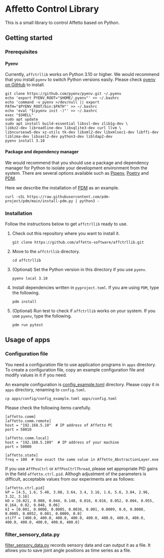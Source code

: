# Affetto Control Library

This is a small library to control Affetto based on Python.

## Getting started
### Prerequisites
#### Pyenv

Currently, `affctrllib` works on Python 3.10 or higher. We would
recommend that you install `pyenv` to switch Python versions easily.
Please check [pyenv on GitHub](https://github.com/pyenv/pyenv) to
install.

``` shell
git clone https://github.com/pyenv/pyenv.git ~/.pyenv
echo 'export PYENV_ROOT="$HOME/.pyenv"' >> ~/.bashrc
echo 'command -v pyenv >/dev/null || export PATH="$PYENV_ROOT/bin:$PATH"' >> ~/.bashrc
echo 'eval "$(pyenv init -)"' >> ~/.bashrc
exec "$SHELL"
sudo apt update
sudo apt install build-essential libssl-dev zlib1g-dev \
libbz2-dev libreadline-dev libsqlite3-dev curl llvm \
libncursesw5-dev xz-utils tk-dev libxml2-dev libxmlsec1-dev libffi-dev liblzma-dev libsasl2-dev python3-dev libldap2-dev
pyenv install 3.10

```

#### Package and dependency manager

We would recommend that you should use a package and dependency
manager for Python to isolate your development environment from the
system. There are several options available such as
[Pipenv](https://pipenv.pypa.io/en/latest/),
[Poetry](https://python-poetry.org/) and
[PDM](https://pdm.fming.dev/latest/).

Here we describe the installation of
[PDM](https://pdm.fming.dev/latest/) as an example.

``` shell
curl -sSL https://raw.githubusercontent.com/pdm-project/pdm/main/install-pdm.py | python3 -

```

### Installation

Follow the instructions below to get `affctrllib` ready to use.

  1. Check out this repository where you want to install it.
     ``` shell
     git clone https://github.com/affetto-software/affctrllib.git

     ```
  2. Move to the `affctrllib` directory.
     ``` shell
     cd affctrllib

     ```
  3. (Optional) Set the Python version in this directory if you use `pyenv`.
     ``` shell
     pyenv local 3.10

     ```
  4. Install dependencies written in `pyproject.toml`. If you are
     using `PDM`, type the following.
     ``` shell
     pdm install

     ```
  5. (Optional) Run test to check if `affctrllib` works on your system. If you
     use `pyenv`, type the following.
     ``` shell
     pdm run pytest

     ```

## Usage of apps
### Configuration file

You need a configuration file to use application programs in `apps` directory.
To create a configuration file, copy an example configuration file
and modify values in it if you need.

An example configuration is
[config_example.toml](apps/config/config_example.toml) directory.
Please copy it in `apps` directory, renaming to `config.toml`.
``` shell
cp apps/config/config_example.toml apps/config.toml

```

Please check the following items carefully.
```
[affetto.comm]
[affetto.comm.remote]
host = "192.168.5.10"  # IP address of Affetto PC
port = 50010

[affetto.comm.local]
host = "192.168.5.109"  # IP address of your machine
port = 50000

[affetto.state]
freq = 100  # Use exact the same value in Affetto_AbstractionLayer.exe

```

If you use `AffPosCtrl` or `AffPosCtrlThread`, please set appropriate
PID gains in the field `affetto.ctrl.pid`. Althogh adjustment of the
parameters is difficult, acceptable values from our experiments are as
follows:
```
[affetto.ctrl.pid]
kP = [4.5, 1.6, 5.48, 3.08, 3.64, 3.4, 3.16, 1.6, 5.6, 3.04, 2.96, 3.32, 3.16]
kD = [0.021, 0.008, 0.044, 0.148, 0.016, 0.016, 0.052, 0.004, 0.055, 0.164, 0.02, 0.048, 0.06]
kI = [0.001, 0.0008, 0.0005, 0.0036, 0.001, 0.0009, 0.0, 0.0008, 0.0005, 0.0052, 0.001, 0.0009, 0.0]
stiff = [400.0, 400.0, 400.0, 400.0, 400.0, 400.0, 400.0, 400.0, 400.0, 400.0, 400.0, 400.0, 400.0]
```

### filter_sensory_data.py
[filter_sensory_data.py](apps/filter_sensory_data.py) records sensory
data and can output it as a file. It allows you to save joint angle
positions as time series as a file.
